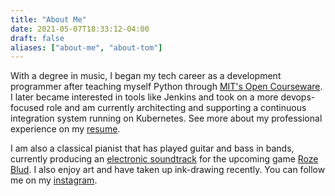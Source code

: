```yaml
---
title: "About Me"
date: 2021-05-07T18:33:12-04:00
draft: false
aliases: ["about-me", "about-tom"]
---
```


With a degree in music, I began my tech career as a development programmer after teaching myself Python through [MIT's Open Courseware](https://ocw.mit.edu/index.htm).
I later became interested in tools like Jenkins and took on a more devops-focused role and am currently architecting and supporting a continuous integration system running on Kubernetes.
See more about my professional experience on my [resume](/resume).

I am also a classical pianist that has played guitar and bass in bands, currently producing an [electronic soundtrack](https://materialsoul.bandcamp.com/album/roze-blud-original-soundtrack-prerelease) for the upcoming game [Roze Blud](https://rozeblud.com/).
I also enjoy art and have taken up ink-drawing recently. You can follow me on my [instagram](https://www.instagram.com/tomisdrawingagain/).